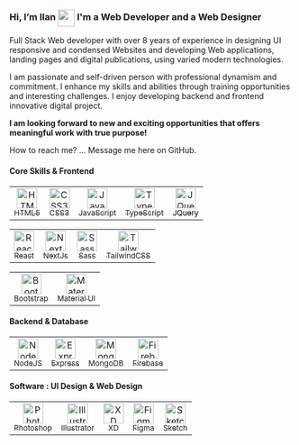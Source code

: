 ### Hi, I’m Ilan <img src="https://user-images.githubusercontent.com/18350557/176309783-0785949b-9127-417c-8b55-ab5a4333674e.gif" width="30" height="30" align="center"> I'm a Web Developer and a Web Designer

Full Stack Web developer with over 8 years of experience in designing UI responsive and condensed Websites and developing Web applications, landing pages and digital publications, using varied modern technologies.

I am passionate and self-driven person with professional dynamism and commitment.
I enhance my skills and abilities through training opportunities and interesting challenges.
I enjoy developing backend and frontend innovative digital project.

<b>I am looking forward to new and exciting opportunities that offers meaningful work with true purpose!</b>

How to reach me? ... Message me here on GitHub.


#### Core Skills & Frontend
  
  <table border="0">
  <tr>
    <td valign="center" align="center">
      <a href="https://developer.mozilla.org/en-US/docs/Glossary/HTML5" target="_blank" rel="noreferrer"><img src="https://raw.githubusercontent.com/danielcranney/readme-generator/main/public/icons/skills/html5-colored.svg" width="36" height="36" title="HTML5" alt="HTML5"><div><sub>HTML5</sub></div></a>
    </td>    
    <td valign="center" align="center">
      <a href="https://www.w3.org/TR/CSS/#css" target="_blank" rel="noreferrer"><img src="https://raw.githubusercontent.com/danielcranney/readme-generator/main/public/icons/skills/css3-colored.svg" width="36" height="36" alt="CSS3" /><div><sub>CSS3</sub></div></a>
   </td>
    <td valign="center" align="center">
      <a href="https://developer.mozilla.org/en-US/docs/Web/JavaScript" target="_blank" rel="noreferrer"><img src="https://raw.githubusercontent.com/danielcranney/readme-generator/main/public/icons/skills/javascript-colored.svg" width="36" height="36" alt="JavaScript" title="JavaScript"><div><sub>JavaScript</sub></div></a>
    </td>
     <td valign="center" align="center">
      <a href="https://www.typescriptlang.org/" target="_blank" rel="noreferrer"><img src="https://raw.githubusercontent.com/danielcranney/readme-generator/main/public/icons/skills/typescript-colored.svg" width="36" height="36" alt="TypeScript" title="TypeScript"><div><sub>TypeScript</sub></div></a>
    </td>
    <td valign="center" align="center">
     <a href="https://jquery.com/" target="_blank" rel="noreferrer"><img src="https://raw.githubusercontent.com/danielcranney/readme-generator/main/public/icons/skills/jquery-colored.svg" width="36" height="36" alt="JQuery" title="JQuery"><div><sub style='color:#000'>JQuery</sub></div></a>
    </td>
  </tr>
  </table>   
  
  <table border="0">
  <tr>    
    <td valign="center" align="center">
      <a href="https://reactjs.org/" target="_blank" rel="noreferrer"><img src="https://raw.githubusercontent.com/danielcranney/readme-generator/main/public/icons/skills/react-colored.svg" width="36" height="36" alt="React" title="React"><div><sub>React</sub></div></a>
    </td>    
    <td valign="center" align="center">
      <a href="https://nextjs.org/docs" target="_blank" rel="noreferrer"><img src="https://raw.githubusercontent.com/danielcranney/readme-generator/main/public/icons/skills/nextjs-colored.svg" width="36" height="36" alt="NextJs" title="NextJs"><div><sub>NextJs</sub></div></a>
    </td>
    <td valign="center" align="center">
     <a href="https://sass-lang.com/" target="_blank" rel="noreferrer"><img src="https://raw.githubusercontent.com/danielcranney/readme-generator/main/public/icons/skills/sass-colored.svg" width="36" height="36" alt="Sass" title="Sass"><div><sub>Sass</sub></div></a>
    </td>
    <td valign="center" align="center">
     <a href="https://tailwindcss.com/" target="_blank" rel="noreferrer"><img src="https://raw.githubusercontent.com/danielcranney/readme-generator/main/public/icons/skills/tailwindcss-colored.svg" width="36" height="36" alt="TailwindCSS" title="TailwindCSS"><div><sub>TailwindCSS</sub></div></a>
    </td>
  </tr>
  </table> 
   
  <table border="0">  
  <tr>
    <td valign="center" align="center">
     <a href="https://getbootstrap.com/" target="_blank" rel="noreferrer"><img src="https://raw.githubusercontent.com/danielcranney/readme-generator/main/public/icons/skills/bootstrap-colored.svg" width="36" height="36" alt="Bootstrap" title="Bootstrap"><div><sub>Bootstrap</sub></div></a>
    </td>  
     <td valign="center" align="center">
     <a href="https://mui.com/" target="_blank" rel="noreferrer"><img src="https://raw.githubusercontent.com/danielcranney/readme-generator/main/public/icons/skills/materialui-colored.svg" width="36" height="36" alt="Material UI" title="Material UI"><div><sub>Material UI</sub></div></a>
    </td>
  </tr>
  </table>
  
  #### Backend & Database
  
  <table border="0">   
  <tr>
       <td valign="center" align="center">
     <a href="https://nodejs.org/en/" target="_blank" rel="noreferrer"><img src="https://raw.githubusercontent.com/danielcranney/readme-generator/main/public/icons/skills/nodejs-colored.svg" width="36" height="36" alt="NodeJS" title="NodeJS"><div><sub>NodeJS</sub></div></a>
    </td>
    <td valign="center" align="center">
     <a href="https://expressjs.com/" target="_blank" rel="noreferrer"><img src="https://raw.githubusercontent.com/danielcranney/readme-generator/main/public/icons/skills/express-colored.svg" width="36" height="36" alt="Express" title="Express"><div><sub>Express</sub></div></a>
    </td>
    <td valign="center" align="center">
     <a href="https://www.mongodb.com/" target="_blank" rel="noreferrer"><img src="https://raw.githubusercontent.com/danielcranney/readme-generator/main/public/icons/skills/mongodb-colored.svg" width="36" height="36" alt="MongoDB" title="MongoDB"><div><sub>MongoDB</sub></div></a>
    </td>
    <td valign="center" align="center">
     <a href="https://firebase.google.com/" target="_blank" rel="noreferrer"><img src="https://raw.githubusercontent.com/danielcranney/readme-generator/main/public/icons/skills/firebase-colored.svg" width="36" height="36" alt="Firebase" title="Firebase"><div><sub>Firebase</sub></div></a>
    </td>
  </tr>
  </table>
  
  #### Software : UI Design & Web Design
   <table border="0">   
  <tr border="0">
       <td valign="center" align="center">
     <a href="https://www.adobe.com/uk/products/photoshop.html" target="_blank" rel="noreferrer"><img src="https://raw.githubusercontent.com/danielcranney/readme-generator/main/public/icons/skills/photoshop-colored.svg" width="36" height="36" alt="Photoshop" title="Photoshop"><div><sub>Photoshop</sub></div></a>
    </td>
    <td valign="center" align="center">
     <a href="adobe.com/uk/products/illustrator.html" target="_blank" rel="noreferrer"><img src="https://raw.githubusercontent.com/danielcranney/readme-generator/main/public/icons/skills/illustrator-colored.svg" width="36" height="36" alt="Illustrator" title="Illustrator"><div><sub>Illustrator</sub></div></a>
    </td>
    <td valign="center" align="center">
     <a href="https://www.adobe.com/uk/products/xd.html" target="_blank" rel="noreferrer"><img src="https://raw.githubusercontent.com/danielcranney/readme-generator/main/public/icons/skills/xd-colored.svg" width="36" height="36" alt="XD" title="XD"><div><sub>XD</sub></div></a>
    </td>
    <td valign="center" align="center">
     <a href="https://www.figma.com/" target="_blank" rel="noreferrer"><img src="https://raw.githubusercontent.com/danielcranney/readme-generator/main/public/icons/skills/figma-colored.svg" width="36" height="36" alt="Figma" title="Figma"><div><sub>Figma</sub></div></a>
    </td>
    <td valign="center" align="center">
     <a href="https://www.sketch.com/" target="_blank" rel="noreferrer"><img src="https://raw.githubusercontent.com/danielcranney/readme-generator/main/public/icons/skills/sketch-colored.svg" width="36" height="36" alt="Sketch" title="Sketch"><div><sub>Sketch</sub></div></a>
    </td>    
  </tr>  
</table>



  
